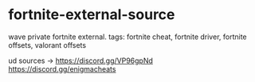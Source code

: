# fortnite-external-source
wave private fortnite external. tags: fortnite cheat, fortnite driver, fortnite offsets, valorant offsets

ud sources -> https://discord.gg/VP96gpNd
              https://discord.gg/enigmacheats